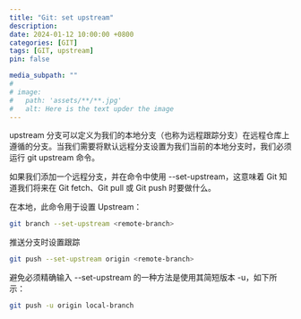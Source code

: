 ```yaml
---
title: "Git: set upstream"
description: 
date: 2024-01-12 10:00:00 +0800
categories: [GIT]
tags: [GIT, upstream]
pin: false

media_subpath: ""
#
# image:
#   path: 'assets/**/**.jpg'
#   alt: Here is the text upder the image
---
```


upstream 分支可以定义为我们的本地分支（也称为远程跟踪分支）在远程仓库上遵循的分支。当我们需要将默认远程分支设置为我们当前的本地分支时，我们必须运行 git upstream 命令。

如果我们添加一个远程分支，并在命令中使用 --set-upstream，这意味着 Git 知道我们将来在 Git fetch、Git pull 或 Git push 时要做什么。

在本地，此命令用于设置 Upstream：
```bash
git branch --set-upstream <remote-branch>
```

推送分支时设置跟踪
```bash
git push --set-upstream origin <remote-branch>
```

避免必须精确输入 --set-upstream 的一种方法是使用其简短版本 -u，如下所示：
```bash
git push -u origin local-branch
```
